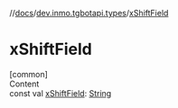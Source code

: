 //[docs](../../index.md)/[dev.inmo.tgbotapi.types](index.md)/[xShiftField](x-shift-field.md)



# xShiftField  
[common]  
Content  
const val [xShiftField](x-shift-field.md): [String](https://kotlinlang.org/api/latest/jvm/stdlib/kotlin/-string/index.html)  



